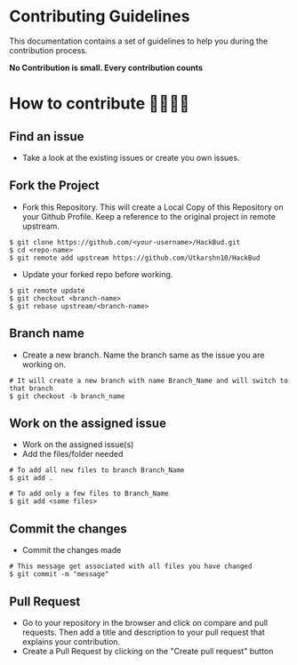 # Contributing Guidelines  

This documentation contains a set of guidelines to help you during the contribution process.

**No Contribution is small. Every contribution counts**

# How to contribute 👩‍💻👨‍💻

## Find an issue

- Take a look at the existing issues or create you own issues.

## Fork the Project

- Fork this Repository. This will create a Local Copy of this Repository on your Github Profile. Keep a reference to the original project in remote upstream.

```
$ git clone https://github.com/<your-username>/HackBud.git
$ cd <repo-name>  
$ git remote add upstream https://github.com/Utkarshn10/HackBud
```

- Update your forked repo before working.

```
$ git remote update  
$ git checkout <branch-name>  
$ git rebase upstream/<branch-name>  
```

## Branch name

- Create a new branch. Name the branch same as the issue you are working on.

```
# It will create a new branch with name Branch_Name and will switch to that branch 
$ git checkout -b branch_name  
```

## Work on the assigned issue

- Work on the assigned issue(s)
- Add the files/folder needed

```
# To add all new files to branch Branch_Name  
$ git add .  

# To add only a few files to Branch_Name
$ git add <some files>
```


## Commit the changes

- Commit the changes made

```
# This message get associated with all files you have changed  
$ git commit -m "message"  
```

## Pull Request

- Go to your repository in the browser and click on compare and pull requests. Then add a title and description to your pull request that explains your contribution.
- Create a Pull Request by clicking on the "Create pull request" button






